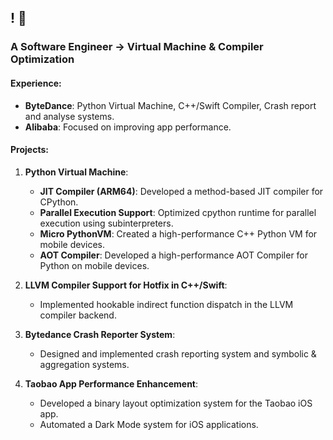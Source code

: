 ## ! 👋

### A Software Engineer -> Virtual Machine & Compiler Optimization

#### Experience:
- **ByteDance**: Python Virtual Machine, C++/Swift Compiler, Crash report and analyse systems.
- **Alibaba**: Focused on improving app performance.

#### Projects:
1. **Python Virtual Machine**:
   - **JIT Compiler (ARM64)**: Developed a method-based JIT compiler for CPython.
   - **Parallel Execution Support**: Optimized cpython runtime for parallel execution using subinterpreters.
   - **Micro PythonVM**: Created a high-performance C++ Python VM for mobile devices.
   - **AOT Compiler**: Developed a high-performance AOT Compiler for Python on mobile devices.

2. **LLVM Compiler Support for Hotfix in C++/Swift**:
   - Implemented hookable indirect function dispatch in the LLVM compiler backend.

3. **Bytedance Crash Reporter System**:
   - Designed and implemented crash reporting system and symbolic & aggregation systems.

4. **Taobao App Performance Enhancement**:
   - Developed a binary layout optimization system for the Taobao iOS app.
   - Automated a Dark Mode system for iOS applications.
